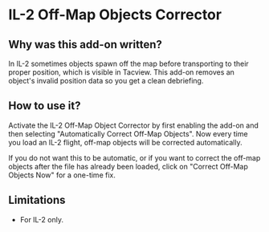 # IL-2 Off-Map Objects Corrector

## Why was this add-on written?

In IL-2 sometimes objects spawn off the map before transporting to their proper position, which is visible in Tacview.
This add-on removes an object's invalid position data so you get a clean debriefing.

## How to use it?

Activate the IL-2 Off-Map Object Corrector by first enabling the add-on and then selecting "Automatically Correct Off-Map Objects". Now every time you load an IL-2 flight, off-map objects will be corrected automatically.

If you do not want this to be automatic, or if you want to correct the off-map objects after the file has already been loaded, click on "Correct Off-Map Objects Now" for a one-time fix.  

## Limitations

* For IL-2 only.
